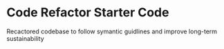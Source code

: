 # Code Refactor Starter Code

Recactored codebase to follow symantic guidlines and improve long-term sustainability
